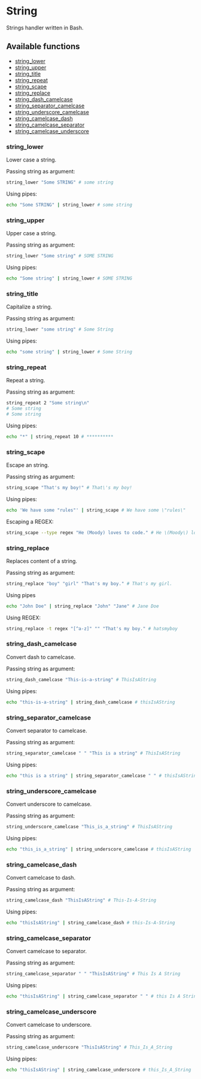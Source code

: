 # String
Strings handler written in Bash.

## Available functions

* [string_lower][]
* [string_upper][]
* [string_title][]
* [string_repeat][]
* [string_scape][]
* [string_replace][]
* [string_dash_camelcase][]
* [string_separator_camelcase][]
* [string_underscore_camelcase][]
* [string_camelcase_dash][]
* [string_camelcase_separator][]
* [string_camelcase_underscore][]

### string_lower
Lower case a string.

Passing string as argument:
````bash
string_lower "Some STRING" # some string
````

Using pipes:
````bash
echo "Some STRING" | string_lower # some string
````

### string_upper
Upper case a string.

Passing string as argument:
````bash
string_lower "Some string" # SOME STRING
````

Using pipes:
````bash
echo "Some string" | string_lower # SOME STRING
````

### string_title
Capitalize a string.

Passing string as argument:
````bash
string_lower "some string" # Some String
````

Using pipes:
````bash
echo "some string" | string_lower # Some String
````

### string_repeat
Repeat a string.

Passing string as argument:
````bash
string_repeat 2 "Some string\n"
# Some string
# Some string
````

Using pipes:
````bash
echo "*" | string_repeat 10 # **********
````

### string_scape
Escape an string.

Passing string as argument:
````bash
string_scape "That's my boy!" # That\'s my boy!
````

Using pipes:
````bash
echo 'We have some "rules"' | string_scape # We have some \"rules\"
````

Escaping a REGEX:
````bash
string_scape --type regex "He (Moody) loves to code." # He \(Moody\) loves to code\.
````

### string_replace
Replaces content of a string.

Passing string as argument:
````bash
string_replace "boy" "girl" "That's my boy." # That's my girl.
````

Using pipes
````bash
echo "John Doe" | string_replace "John" "Jane" # Jane Doe
````

Using REGEX:
````bash
string_replace -t regex "[^a-z]" "" "That's my boy." # hatsmyboy
````

### string_dash_camelcase
Convert dash to camelcase.

Passing string as argument:
````bash
string_dash_camelcase "This-is-a-string" # ThisIsAString
````

Using pipes:
````bash
echo "this-is-a-string" | string_dash_camelcase # thisIsAString
````

### string_separator_camelcase
Convert separator to camelcase.

Passing string as argument:
````bash
string_separator_camelcase " " "This is a string" # ThisIsAString
````

Using pipes:
````bash
echo "this is a string" | string_separator_camelcase " " # thisIsAString
````

### string_underscore_camelcase
Convert underscore to camelcase.

Passing string as argument:
````bash
string_underscore_camelcase "This_is_a_string" # ThisIsAString
````

Using pipes:
````bash
echo "this_is_a_string" | string_underscore_camelcase # thisIsAString
````

### string_camelcase_dash
Convert camelcase to dash.

Passing string as argument:
````bash
string_camelcase_dash "ThisIsAString" # This-Is-A-String
````

Using pipes:
````bash
echo "thisIsAString" | string_camelcase_dash # this-Is-A-String
````

### string_camelcase_separator
Convert camelcase to separator.

Passing string as argument:
````bash
string_camelcase_separator " " "ThisIsAString" # This Is A String
````

Using pipes:
````bash
echo "thisIsAString" | string_camelcase_separator " " # this Is A String
````

### string_camelcase_underscore
Convert camelcase to underscore.

Passing string as argument:
````bash
string_camelcase_underscore "ThisIsAString" # This_Is_A_String
````

Using pipes:
````bash
echo "thisIsAString" | string_camelcase_underscore # this_Is_A_String
````

[string_lower]: #string_lower
[string_upper]: #string_upper
[string_title]: #string_title
[string_repeat]: #string_repeat
[string_scape]: #string_scape
[string_replace]: #string_replace
[string_dash_camelcase]: #string_dash_camelcase
[string_separator_camelcase]: #string_separator_camelcase
[string_underscore_camelcase]: #string_underscore_camelcase
[string_camelcase_dash]: #string_camelcase_dash
[string_camelcase_separator]: #string_camelcase_separator
[string_camelcase_underscore]: #string_camelcase_underscore
